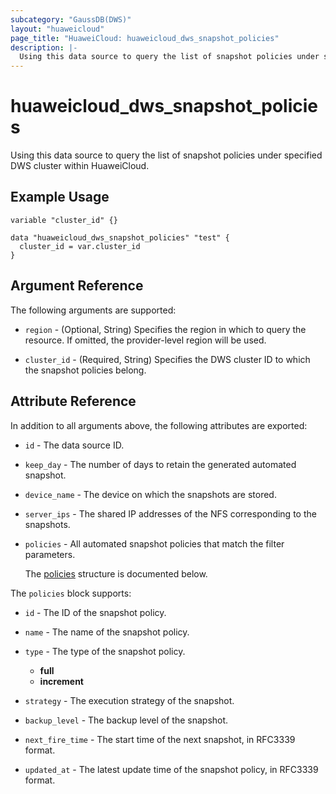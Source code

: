 ```yaml
---
subcategory: "GaussDB(DWS)"
layout: "huaweicloud"
page_title: "HuaweiCloud: huaweicloud_dws_snapshot_policies"
description: |-
  Using this data source to query the list of snapshot policies under specified DWS cluster within HuaweiCloud.
---
```


# huaweicloud_dws_snapshot_policies

Using this data source to query the list of snapshot policies under specified DWS cluster within HuaweiCloud.

## Example Usage

```hcl
variable "cluster_id" {}

data "huaweicloud_dws_snapshot_policies" "test" {
  cluster_id = var.cluster_id
}
```

## Argument Reference

The following arguments are supported:

* `region` - (Optional, String) Specifies the region in which to query the resource.
  If omitted, the provider-level region will be used.

* `cluster_id` - (Required, String) Specifies the DWS cluster ID to which the snapshot policies belong.

## Attribute Reference

In addition to all arguments above, the following attributes are exported:

* `id` - The data source ID.

* `keep_day` - The number of days to retain the generated automated snapshot.

* `device_name` - The device on which the snapshots are stored.

* `server_ips` - The shared IP addresses of the NFS corresponding to the snapshots.

* `policies` - All automated snapshot policies that match the filter parameters.

  The [policies](#policies_struct) structure is documented below.

<a name="policies_struct"></a>
The `policies` block supports:

* `id` - The ID of the snapshot policy.

* `name` - The name of the snapshot policy.

* `type` - The type of the snapshot policy.
  + **full**
  + **increment**

* `strategy` - The execution strategy of the snapshot.

* `backup_level` - The backup level of the snapshot.

* `next_fire_time` - The start time of the next snapshot, in RFC3339 format.

* `updated_at` - The latest update time of the snapshot policy, in RFC3339 format.
